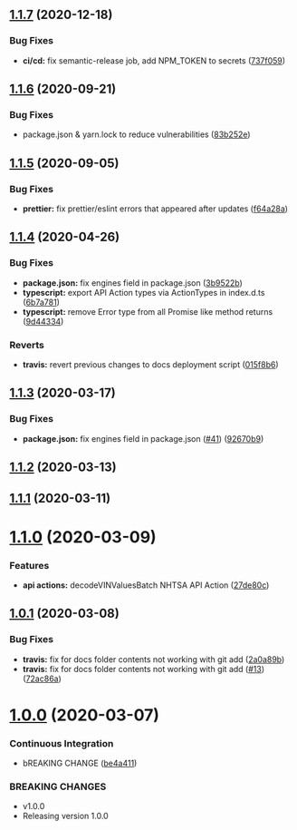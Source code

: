 ## [1.1.7](https://github.com/ShaggyTech/nhtsa-api-wrapper/compare/v1.1.6...v1.1.7) (2020-12-18)


### Bug Fixes

* **ci/cd:** fix semantic-release job, add NPM_TOKEN to secrets ([737f059](https://github.com/ShaggyTech/nhtsa-api-wrapper/commit/737f059a33a5b1fa2de71b10cb0cc73c2edb89ae))

## [1.1.6](https://github.com/ShaggyTech/nhtsa-api-wrapper/compare/v1.1.5...v1.1.6) (2020-09-21)


### Bug Fixes

* package.json & yarn.lock to reduce vulnerabilities ([83b252e](https://github.com/ShaggyTech/nhtsa-api-wrapper/commit/83b252e4b5c3f2c3b31621e14a8629585c6ec0b1))

## [1.1.5](https://github.com/ShaggyTech/nhtsa-api-wrapper/compare/v1.1.4...v1.1.5) (2020-09-05)


### Bug Fixes

* **prettier:** fix prettier/eslint errors that appeared after updates ([f64a28a](https://github.com/ShaggyTech/nhtsa-api-wrapper/commit/f64a28aa173fcaa4d7d7b6d07d5f3845d0fb667c))

## [1.1.4](https://github.com/ShaggyTech/nhtsa-api-wrapper/compare/v1.1.3...v1.1.4) (2020-04-26)


### Bug Fixes

* **package.json:** fix engines field in package.json ([3b9522b](https://github.com/ShaggyTech/nhtsa-api-wrapper/commit/3b9522bc7019975bcba5914e4d83543a9279449e))
* **typescript:** export API Action types via ActionTypes in index.d.ts ([6b7a781](https://github.com/ShaggyTech/nhtsa-api-wrapper/commit/6b7a781ecef612bff1d89f47357c52477d186f78))
* **typescript:** remove Error type from all Promise like method returns ([9d44334](https://github.com/ShaggyTech/nhtsa-api-wrapper/commit/9d443348113cad66d281a9d12cfa317c85762728))


### Reverts

* **travis:** revert previous changes to docs deployment script ([015f8b6](https://github.com/ShaggyTech/nhtsa-api-wrapper/commit/015f8b6ad3d401e3716e18605a2047e5587a045c))

## [1.1.3](https://github.com/ShaggyTech/nhtsa-api-wrapper/compare/v1.1.2...v1.1.3) (2020-03-17)


### Bug Fixes

* **package.json:** fix engines field in package.json ([#41](https://github.com/ShaggyTech/nhtsa-api-wrapper/issues/41)) ([92670b9](https://github.com/ShaggyTech/nhtsa-api-wrapper/commit/92670b90ae3b29057a23ca9c0e7156412d0fc36d))

## [1.1.2](https://github.com/ShaggyTech/nhtsa-api-wrapper/compare/v1.1.1...v1.1.2) (2020-03-13)

## [1.1.1](https://github.com/ShaggyTech/nhtsa-api-wrapper/compare/v1.1.0...v1.1.1) (2020-03-11)

# [1.1.0](https://github.com/ShaggyTech/nhtsa-api-wrapper/compare/v1.0.1...v1.1.0) (2020-03-09)


### Features

* **api actions:** decodeVINValuesBatch NHTSA API Action ([27de80c](https://github.com/ShaggyTech/nhtsa-api-wrapper/commit/27de80c03bee68ea9d6cb20972cf85b34b39fb45))

## [1.0.1](https://github.com/ShaggyTech/nhtsa-api-wrapper/compare/v1.0.0...v1.0.1) (2020-03-08)


### Bug Fixes

* **travis:** fix for docs folder contents not working with git add ([2a0a89b](https://github.com/ShaggyTech/nhtsa-api-wrapper/commit/2a0a89bfbcef9d5662d9c9c4f6cb34b12912a4a3))
* **travis:** fix for docs folder contents not working with git add ([#13](https://github.com/ShaggyTech/nhtsa-api-wrapper/issues/13)) ([72ac86a](https://github.com/ShaggyTech/nhtsa-api-wrapper/commit/72ac86a338473b1df2bbd891364358562b3b5986))

# [1.0.0](https://github.com/ShaggyTech/nhtsa-api-wrapper/compare/v0.1.17...v1.0.0) (2020-03-07)


### Continuous Integration

* bREAKING CHANGE ([be4a411](https://github.com/ShaggyTech/nhtsa-api-wrapper/commit/be4a411035a4f14af01b4613a7fde0e1698c3efb))


### BREAKING CHANGES

* v1.0.0
* Releasing version 1.0.0
